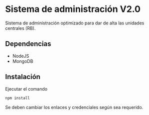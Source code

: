 # Sistema de administración V2.0
Sistema de administración optimizado para dar de alta las unidades centrales (RB).

## Dependencias
* NodeJS
* MongoDB

## Instalación

Ejecutar el comando
```
npm install
```

Se deben cambiar los enlaces y credenciales según sea requerido.
